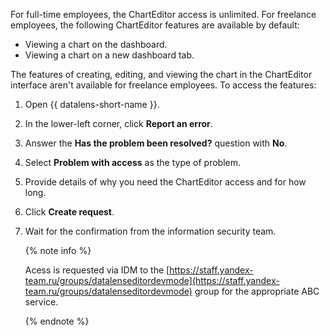 For full-time employees, the ChartEditor access is unlimited.
For freelance employees, the following ChartEditor features are available by default:

* Viewing a chart on the dashboard.
* Viewing a chart on a new dashboard tab.

The features of creating, editing, and viewing the chart in the ChartEditor interface aren't available for freelance employees. To access the features:

1. Open {{ datalens-short-name }}.
1. In the lower-left corner, click **Report an error**.
1. Answer the **Has the problem been resolved?** question with **No**.
1. Select **Problem with access** as the type of problem.
1. Provide details of why you need the ChartEditor access and for how long.
1. Click **Create request**.
1. Wait for the confirmation from the information security team.

   {% note info %}

   Acess is requested via IDM to the [https://staff.yandex-team.ru/groups/datalenseditordevmode](https://staff.yandex-team.ru/groups/datalenseditordevmode) group for the appropriate ABC service.

   {% endnote %}
